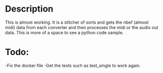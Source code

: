 # Description
This is almost working. It is a stitcher of sorts and gets the nbef (almost midi) data from each converter and then processes the midi or the audio out data. 
This is more of a space to see a python code sample. 
# Todo: 
-Fix the docker file 
-Get the tests such as test_single to work again. 
